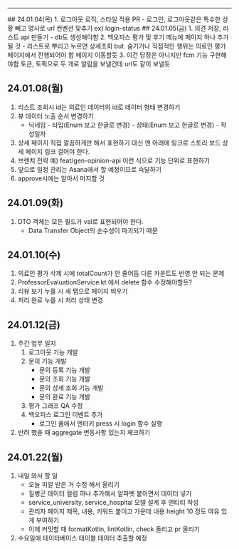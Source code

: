 <hr>
## 24.01.04(목)
1. 로그아웃 로직, 스타일 적용 PR
   -  로그인, 로그아웃같은 특수한 상황 빼고 명사로 url 컨벤션 맞추기 ex) login-status
## 24.01.05(금)
1. 의견 저장, 리스트 api 만들기
   - db도 생성해야함
2. 백오피스 평가 및 후기 메뉴에 페이지 하나 추가될 것
   - 리스트로 뿌리고 누르면 상세조회 but. 숨기거나 직접적인 행위는 의료인 평가 페이지에서 진행되어야 함 페이지 이동할듯
3. 이건 당장은 아니지만 fcm 기능 구현해야함 토큰, 토픽으로 두 개로 알림을 보낼건데 url도 같이 보낼듯


## 24.01.08(월)
1. 리스트 조회시 id는 의료인 데이터의 id로 데이터 형태 변경하기
2. 뷰 데이터 노출 순서 변경하기
   - 닉네임 - 타입(Enum 보고 한글로 변경) - 상태(Enum 보고 한글로 변경) - 작성일자
3. 상세 페이지 직접 깔끔하게만 해서 표현하기 대신 맨 아래에 링크로 스토리 보드 상세 페이지 링크 걸어야 한다.
4. 브렌치 전략 예) feat/gen-opinion-api 이런 식으로 기능 단위로 표현하기
5. 앞으로 일정 관리는 Asana에서 할 예정이므로 숙달하기
6. approve시에는 알아서 머지할 것

## 24.01.09(화)
1. DTO 객체는 모든 필드가 val로 표현되어야 한다.
   - Data Transfer Object의 순수성이 파괴되기 때문

## 24.01.10(수)
1. 의료인 평가 삭제 시에 totalCount가 안 줄어듬 다른 카운트도 반영 안 되는 문제
2. ProfessorEvaluationService.kt 에서 delete 함수 수정해야할듯?
3. 리뷰 보기 누를 시 새 탭으로 페이지 띄우기
4. 처리 완료 누를 시 처리 상태 변경

## 24.01.12(금)
1. 주간 업무 일지
	1. 로그아웃 기능 개발
	2. 문의 기능 개발
	   - 문의 등록 기능 개발
	   - 문의 조회 기능 개발
	   - 문의 상세 조회 기능 개발
	   - 문의 완료 기능 개발
	3. 평가 그래프 QA 수정 
	4. 백오피스 로그인 이벤트 추가
	   - 로그인 폼에서 엔터키 press 시 login 함수 실행
2. 반려 했을 때 aggregate 변동사항 있는지 체크하기


## 24.01.22(월)
1. 내일 와서 할 일
   * 오늘 피알 받은 거 수정 해서 올리기
   * 질병군 데이터 컬럼 하나 추가해서 알파벳 붙이면서 데이터 넣기
   * service_university, service_hospital 모델 설계 후 엔티티 작성
   * 관리자 페이지 제목, 내용, 키워드 붙이고 가운데 내용 height 10 정도 여유 있게 부여하기
   * 이제 커밋할 때 formatKotlin, lintKotlin, check 돌리고 pr 올리기
2. 수요일에 테이터베이스 테이블 데이터 추출할 예정